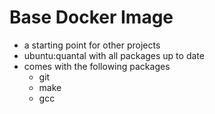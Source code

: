 Base Docker Image
=================

* a starting point for other projects 
* ubuntu:quantal with all packages up to date  
* comes with the following packages
  * git
  * make
  * gcc
